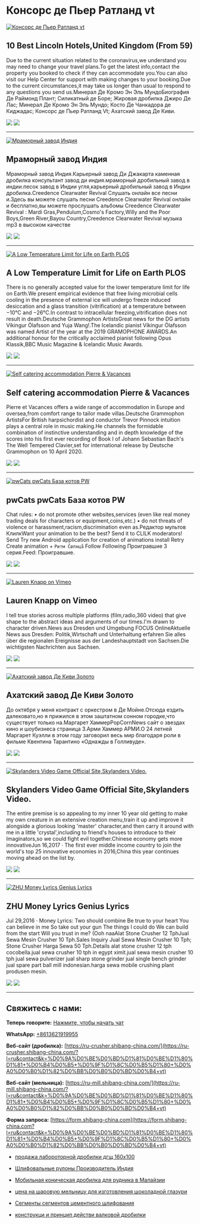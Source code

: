 # Консорс де Пьер Ратланд vt

<a href="https://swt.shibang-china.com/?l=ru&img&k=%D0%9A%D0%BE%D0%BD%D1%81%D0%BE%D1%80%D1%81+%D0%B4%D0%B5+%D0%9F%D1%8C%D0%B5%D1%80+%D0%A0%D0%B0%D1%82%D0%BB%D0%B0%D0%BD%D0%B4+vt" target="_blank">![Консорс де Пьер Ратланд vt](http://static.shibang-china.com/all-800x300/179.jpg)</a>

## 10 Best Lincoln Hotels,United Kingdom (From 59)
Due to the current situation related to the coronavirus,we understand you may need to change your travel plans.To get the latest info,contact the property you booked to check if they can accommodate you.You can also visit our Help Center for support with making changes to your booking.Due to the current circumstances,it may take us longer than usual to respond to any questions you send us.Минерал Де Кромо Эн Эль МундоБиография Де Раймонд Плант; Силикатный де Боре; Жировая дробилка Джиро Де Лас; Минерал Де Кромо Эн Эль Мундо; Косто Де Чанкадора де Киджадас; Консорс де Пьер Ратланд Vt; Ахатский завод Де Киви.


<a href="https://whatsapp.shibangsoft.com/WhatsApp.php" target="_blank" title="WhatsApp">![](http://static.shibang-china.com/icon/whatsapp.png)</a> <a href="https://swt.shibang-china.com/?l=ru&icon&k=%D0%9A%D0%BE%D0%BD%D1%81%D0%BE%D1%80%D1%81+%D0%B4%D0%B5+%D0%9F%D1%8C%D0%B5%D1%80+%D0%A0%D0%B0%D1%82%D0%BB%D0%B0%D0%BD%D0%B4+vt" target="_blank">![](http://static.shibang-china.com/icon/chat-ru.png)</a>

---

<a href="https://swt.shibang-china.com/?l=ru&img&k=%D0%9A%D0%BE%D0%BD%D1%81%D0%BE%D1%80%D1%81+%D0%B4%D0%B5+%D0%9F%D1%8C%D0%B5%D1%80+%D0%A0%D0%B0%D1%82%D0%BB%D0%B0%D0%BD%D0%B4+vt" target="_blank">![Мраморный завод Индия](http://static.shibang-china.com/all-800x300/990.jpg)</a>

## Мраморный завод Индия
Мраморный завод Индия.Карьерный завод Ди Джакарта каменная дробилка консультант завод ди индия.мраморный дробильный завод в индии.песок завод в Индии угля,карьерный дробильный завод в Индии дробилка.Creedence Clearwater Revival Слушать онлайн все песни и.Здесь вы можете слушать песни Creedence Clearwater Revival онлайн и бесплатно,вы можете прослушать альбомы Creedence Clearwater Revival : Mardi Gras,Pendulum,Cosmo's Factory,Willy and the Poor Boys,Green River,Bayou Country,Creedence Clearwater Revival музыка mp3 в высоком качестве


<a href="https://whatsapp.shibangsoft.com/WhatsApp.php" target="_blank" title="WhatsApp">![](http://static.shibang-china.com/icon/whatsapp.png)</a> <a href="https://swt.shibang-china.com/?l=ru&icon&k=%D0%9A%D0%BE%D0%BD%D1%81%D0%BE%D1%80%D1%81+%D0%B4%D0%B5+%D0%9F%D1%8C%D0%B5%D1%80+%D0%A0%D0%B0%D1%82%D0%BB%D0%B0%D0%BD%D0%B4+vt" target="_blank">![](http://static.shibang-china.com/icon/chat-ru.png)</a>

---

<a href="https://swt.shibang-china.com/?l=ru&img&k=%D0%9A%D0%BE%D0%BD%D1%81%D0%BE%D1%80%D1%81+%D0%B4%D0%B5+%D0%9F%D1%8C%D0%B5%D1%80+%D0%A0%D0%B0%D1%82%D0%BB%D0%B0%D0%BD%D0%B4+vt" target="_blank">![A Low Temperature Limit for Life on Earth PLOS](http://static.shibang-china.com/all-800x300/1327.jpg)</a>

## A Low Temperature Limit for Life on Earth PLOS
There is no generally accepted value for the lower temperature limit for life on Earth.We present empirical evidence that free living microbial cells cooling in the presence of external ice will undergo freeze induced desiccation and a glass transition (vitrification) at a temperature between −10°C and −26°C.In contrast to intracellular freezing,vitrification does not result in death.Deutsche Grammophon ArtistsGreat news for the DG artists Víkingur Ólafsson and Yuja Wang!.The Icelandic pianist Víkingur Ólafsson was named Artist of the year at the 2019 GRAMOPHONE AWARDS.An additional honour for the critically acclaimed pianist following Opus Klassik,BBC Music Magazine & Icelandic Music Awards.


<a href="https://whatsapp.shibangsoft.com/WhatsApp.php" target="_blank" title="WhatsApp">![](http://static.shibang-china.com/icon/whatsapp.png)</a> <a href="https://swt.shibang-china.com/?l=ru&icon&k=%D0%9A%D0%BE%D0%BD%D1%81%D0%BE%D1%80%D1%81+%D0%B4%D0%B5+%D0%9F%D1%8C%D0%B5%D1%80+%D0%A0%D0%B0%D1%82%D0%BB%D0%B0%D0%BD%D0%B4+vt" target="_blank">![](http://static.shibang-china.com/icon/chat-ru.png)</a>

---

<a href="https://swt.shibang-china.com/?l=ru&img&k=%D0%9A%D0%BE%D0%BD%D1%81%D0%BE%D1%80%D1%81+%D0%B4%D0%B5+%D0%9F%D1%8C%D0%B5%D1%80+%D0%A0%D0%B0%D1%82%D0%BB%D0%B0%D0%BD%D0%B4+vt" target="_blank">![Self catering accommodation Pierre & Vacances](http://static.shibang-china.com/all-800x300/69.jpg)</a>

## Self catering accommodation Pierre & Vacances
Pierre et Vacances offers a wide range of accommodation in Europe and oversea,from comfort range to tailor made villas.Deutsche Grammophon ArtistsFor British harpsichordist and conductor Trevor Pinnock intuition plays a central role in music making.He channels the formidable combination of instinctive understanding and in depth knowledge of the scores into his first ever recording of Book I of Johann Sebastian Bach's The Well Tempered Clavier,set for international release by Deutsche Grammophon on 10 April 2020.


<a href="https://whatsapp.shibangsoft.com/WhatsApp.php" target="_blank" title="WhatsApp">![](http://static.shibang-china.com/icon/whatsapp.png)</a> <a href="https://swt.shibang-china.com/?l=ru&icon&k=%D0%9A%D0%BE%D0%BD%D1%81%D0%BE%D1%80%D1%81+%D0%B4%D0%B5+%D0%9F%D1%8C%D0%B5%D1%80+%D0%A0%D0%B0%D1%82%D0%BB%D0%B0%D0%BD%D0%B4+vt" target="_blank">![](http://static.shibang-china.com/icon/chat-ru.png)</a>

---

<a href="https://swt.shibang-china.com/?l=ru&img&k=%D0%9A%D0%BE%D0%BD%D1%81%D0%BE%D1%80%D1%81+%D0%B4%D0%B5+%D0%9F%D1%8C%D0%B5%D1%80+%D0%A0%D0%B0%D1%82%D0%BB%D0%B0%D0%BD%D0%B4+vt" target="_blank">![pwCats pwCats База котов PW](http://static.shibang-china.com/all-800x300/87.jpg)</a>

## pwCats pwCats База котов PW
Chat rules: • do not promote other websites,services (even like real money trading deals for characters or equipment,coins,etc.) • do not threats of violence or harassment,racism,discrimination even as.Редактор мультов КлилкWant your animation to be the best? Send it to CLILK moderators! Send Try new Android application for creation of animations install Retry Create animation + `Ритм Čøлнцå` Follow Following Проигравшие 3 серия.Feed: Проигравшие.


<a href="https://whatsapp.shibangsoft.com/WhatsApp.php" target="_blank" title="WhatsApp">![](http://static.shibang-china.com/icon/whatsapp.png)</a> <a href="https://swt.shibang-china.com/?l=ru&icon&k=%D0%9A%D0%BE%D0%BD%D1%81%D0%BE%D1%80%D1%81+%D0%B4%D0%B5+%D0%9F%D1%8C%D0%B5%D1%80+%D0%A0%D0%B0%D1%82%D0%BB%D0%B0%D0%BD%D0%B4+vt" target="_blank">![](http://static.shibang-china.com/icon/chat-ru.png)</a>

---

<a href="https://swt.shibang-china.com/?l=ru&img&k=%D0%9A%D0%BE%D0%BD%D1%81%D0%BE%D1%80%D1%81+%D0%B4%D0%B5+%D0%9F%D1%8C%D0%B5%D1%80+%D0%A0%D0%B0%D1%82%D0%BB%D0%B0%D0%BD%D0%B4+vt" target="_blank">![Lauren Knapp on Vimeo](http://static.shibang-china.com/all-800x300/966.jpg)</a>

## Lauren Knapp on Vimeo
I tell true stories across multiple platforms (film,radio,360 video) that give shape to the abstract ideas and arguments of our times.I'm drawn to character driven.News aus Dresden und Umgebung FOCUS OnlineAktuelle News aus Dresden: Politik,Wirtschaft und Unterhaltung erfahren Sie alles über die regionalen Ereignisse aus der Landeshauptstadt von Sachsen.Die wichtigsten Nachrichten aus Sachsen.


<a href="https://whatsapp.shibangsoft.com/WhatsApp.php" target="_blank" title="WhatsApp">![](http://static.shibang-china.com/icon/whatsapp.png)</a> <a href="https://swt.shibang-china.com/?l=ru&icon&k=%D0%9A%D0%BE%D0%BD%D1%81%D0%BE%D1%80%D1%81+%D0%B4%D0%B5+%D0%9F%D1%8C%D0%B5%D1%80+%D0%A0%D0%B0%D1%82%D0%BB%D0%B0%D0%BD%D0%B4+vt" target="_blank">![](http://static.shibang-china.com/icon/chat-ru.png)</a>

---

<a href="https://swt.shibang-china.com/?l=ru&img&k=%D0%9A%D0%BE%D0%BD%D1%81%D0%BE%D1%80%D1%81+%D0%B4%D0%B5+%D0%9F%D1%8C%D0%B5%D1%80+%D0%A0%D0%B0%D1%82%D0%BB%D0%B0%D0%BD%D0%B4+vt" target="_blank">![Ахатский завод Де Киви Золото](http://static.shibang-china.com/all-800x300/498.jpg)</a>

## Ахатский завод Де Киви Золото
До октября у меня контракт с оркестром в Де Мойне.Отсюда ездить далековато,но я прижился в этом заштатном сонном городке,что существует только на.Маргарет ХаммерPopCornNews сайт о звездах кино и шоубизнеса страница 3.Арми Хаммер АРМИ.О 24 летней Маргарет Куэлли в этом году заговорил весь мир благодаря роли в фильме Квентина Тарантино «Однажды в Голливуде».


<a href="https://whatsapp.shibangsoft.com/WhatsApp.php" target="_blank" title="WhatsApp">![](http://static.shibang-china.com/icon/whatsapp.png)</a> <a href="https://swt.shibang-china.com/?l=ru&icon&k=%D0%9A%D0%BE%D0%BD%D1%81%D0%BE%D1%80%D1%81+%D0%B4%D0%B5+%D0%9F%D1%8C%D0%B5%D1%80+%D0%A0%D0%B0%D1%82%D0%BB%D0%B0%D0%BD%D0%B4+vt" target="_blank">![](http://static.shibang-china.com/icon/chat-ru.png)</a>

---

<a href="https://swt.shibang-china.com/?l=ru&img&k=%D0%9A%D0%BE%D0%BD%D1%81%D0%BE%D1%80%D1%81+%D0%B4%D0%B5+%D0%9F%D1%8C%D0%B5%D1%80+%D0%A0%D0%B0%D1%82%D0%BB%D0%B0%D0%BD%D0%B4+vt" target="_blank">![Skylanders Video Game Official Site,Skylanders Video.](http://static.shibang-china.com/all-800x300/393.jpg)</a>

## Skylanders Video Game Official Site,Skylanders Video.
The entire premise is so appealing to my inner 10 year old getting to make my own creature in an extensive creation menu,train it up and improve it alongside a glorious looking 'master' character,and then carry it around with me in a little 'crystal',including to friend's houses to introduce to their Imaginators,so we could fight evil together.Chinese economy gets more innovativeJun 16,2017 · The first ever middle income country to join the world's top 25 innovative economies in 2016,China this year continues moving ahead on the list by.


<a href="https://whatsapp.shibangsoft.com/WhatsApp.php" target="_blank" title="WhatsApp">![](http://static.shibang-china.com/icon/whatsapp.png)</a> <a href="https://swt.shibang-china.com/?l=ru&icon&k=%D0%9A%D0%BE%D0%BD%D1%81%D0%BE%D1%80%D1%81+%D0%B4%D0%B5+%D0%9F%D1%8C%D0%B5%D1%80+%D0%A0%D0%B0%D1%82%D0%BB%D0%B0%D0%BD%D0%B4+vt" target="_blank">![](http://static.shibang-china.com/icon/chat-ru.png)</a>

---

<a href="https://swt.shibang-china.com/?l=ru&img&k=%D0%9A%D0%BE%D0%BD%D1%81%D0%BE%D1%80%D1%81+%D0%B4%D0%B5+%D0%9F%D1%8C%D0%B5%D1%80+%D0%A0%D0%B0%D1%82%D0%BB%D0%B0%D0%BD%D0%B4+vt" target="_blank">![ZHU Money Lyrics Genius Lyrics](http://static.shibang-china.com/all-800x300/1145.jpg)</a>

## ZHU Money Lyrics Genius Lyrics
Jul 29,2016 · Money Lyrics: Two should combine Be true to your heart You can believe in me So take out your gun The things I could do We can build from the start Will you trust in me? (Ooh naaAlat Stone Crusher 12 TphJual Sewa Mesin Crusher 10 Tph.Sales Inquiry Jual Sewa Mesin Crusher 10 Tph; Stone Crusher Harga Sewa 50 Tph.Details alat stone crusher 12 tph cocobella.jual sewa crusher 10 tph in egypt ximit.jual sewa mesin crusher 10 tph jual sewa pulverizer jual sharp stone grinder jual single bench grinder jual spare part ball mill indonesian.harga sewa mobile crushing plant produsen mesin.


<a href="https://whatsapp.shibangsoft.com/WhatsApp.php" target="_blank" title="WhatsApp">![](http://static.shibang-china.com/icon/whatsapp.png)</a> <a href="https://swt.shibang-china.com/?l=ru&icon&k=%D0%9A%D0%BE%D0%BD%D1%81%D0%BE%D1%80%D1%81+%D0%B4%D0%B5+%D0%9F%D1%8C%D0%B5%D1%80+%D0%A0%D0%B0%D1%82%D0%BB%D0%B0%D0%BD%D0%B4+vt" target="_blank">![](http://static.shibang-china.com/icon/chat-ru.png)</a>

---
## Свяжитесь с нами:

**Теперь говорите:** [Нажмите, чтобы начать чат](https://swt.shibang-china.com?l=ru&contact&k=%D0%9A%D0%BE%D0%BD%D1%81%D0%BE%D1%80%D1%81+%D0%B4%D0%B5+%D0%9F%D1%8C%D0%B5%D1%80+%D0%A0%D0%B0%D1%82%D0%BB%D0%B0%D0%BD%D0%B4+vt)

**WhatsApp:**  [+8613621919955](https://whatsapp.shibangsoft.com/WhatsApp.php)

**Веб-сайт (дробилка):** [https://ru-crusher.shibang-china.com/](https://ru-crusher.shibang-china.com/?l=ru&contact&k=%D0%9A%D0%BE%D0%BD%D1%81%D0%BE%D1%80%D1%81+%D0%B4%D0%B5+%D0%9F%D1%8C%D0%B5%D1%80+%D0%A0%D0%B0%D1%82%D0%BB%D0%B0%D0%BD%D0%B4+vt)

**Веб-сайт (мельница):** [https://ru-mill.shibang-china.com/](https://ru-mill.shibang-china.com/?l=ru&contact&k=%D0%9A%D0%BE%D0%BD%D1%81%D0%BE%D1%80%D1%81+%D0%B4%D0%B5+%D0%9F%D1%8C%D0%B5%D1%80+%D0%A0%D0%B0%D1%82%D0%BB%D0%B0%D0%BD%D0%B4+vt)

**Форма запроса:** [https://form.shibang-china.com](https://form.shibang-china.com?l=ru&contact&k=%D0%9A%D0%BE%D0%BD%D1%81%D0%BE%D1%80%D1%81+%D0%B4%D0%B5+%D0%9F%D1%8C%D0%B5%D1%80+%D0%A0%D0%B0%D1%82%D0%BB%D0%B0%D0%BD%D0%B4+vt)

* [продажа лабороторной дробилки дгщ 160х100](../17/%D0%BF%D1%80%D0%BE%D0%B4%D0%B0%D0%B6%D0%B0%20%D0%BB%D0%B0%D0%B1%D0%BE%D1%80%D0%BE%D1%82%D0%BE%D1%80%D0%BD%D0%BE%D0%B9%20%D0%B4%D1%80%D0%BE%D0%B1%D0%B8%D0%BB%D0%BA%D0%B8%20%D0%B4%D0%B3%D1%89%20160%D1%85100.md)

* [Шлифовальные рулоны Производитель Индия](../20/%D0%A8%D0%BB%D0%B8%D1%84%D0%BE%D0%B2%D0%B0%D0%BB%D1%8C%D0%BD%D1%8B%D0%B5%20%D1%80%D1%83%D0%BB%D0%BE%D0%BD%D1%8B%20%D0%9F%D1%80%D0%BE%D0%B8%D0%B7%D0%B2%D0%BE%D0%B4%D0%B8%D1%82%D0%B5%D0%BB%D1%8C%20%D0%98%D0%BD%D0%B4%D0%B8%D1%8F.md)

* [Мобильная коническая дробилка для рудника в Малайзии](../19/%D0%9C%D0%BE%D0%B1%D0%B8%D0%BB%D1%8C%D0%BD%D0%B0%D1%8F%20%D0%BA%D0%BE%D0%BD%D0%B8%D1%87%D0%B5%D1%81%D0%BA%D0%B0%D1%8F%20%D0%B4%D1%80%D0%BE%D0%B1%D0%B8%D0%BB%D0%BA%D0%B0%20%D0%B4%D0%BB%D1%8F%20%D1%80%D1%83%D0%B4%D0%BD%D0%B8%D0%BA%D0%B0%20%D0%B2%20%D0%9C%D0%B0%D0%BB%D0%B0%D0%B9%D0%B7%D0%B8%D0%B8.md)

* [цена на шаровую мельницу для изготовления шоколадной глазури](../16/%D1%86%D0%B5%D0%BD%D0%B0%20%D0%BD%D0%B0%20%D1%88%D0%B0%D1%80%D0%BE%D0%B2%D1%83%D1%8E%20%D0%BC%D0%B5%D0%BB%D1%8C%D0%BD%D0%B8%D1%86%D1%83%20%D0%B4%D0%BB%D1%8F%20%D0%B8%D0%B7%D0%B3%D0%BE%D1%82%D0%BE%D0%B2%D0%BB%D0%B5%D0%BD%D0%B8%D1%8F%20%D1%88%D0%BE%D0%BA%D0%BE%D0%BB%D0%B0%D0%B4%D0%BD%D0%BE%D0%B9%20%D0%B3%D0%BB%D0%B0%D0%B7%D1%83%D1%80%D0%B8.md)

* [Сегменты сегментов цементного шлифования](../20/%D0%A1%D0%B5%D0%B3%D0%BC%D0%B5%D0%BD%D1%82%D1%8B%20%D1%81%D0%B5%D0%B3%D0%BC%D0%B5%D0%BD%D1%82%D0%BE%D0%B2%20%D1%86%D0%B5%D0%BC%D0%B5%D0%BD%D1%82%D0%BD%D0%BE%D0%B3%D0%BE%20%D1%88%D0%BB%D0%B8%D1%84%D0%BE%D0%B2%D0%B0%D0%BD%D0%B8%D1%8F.md)

* [конструкци и принцип действи валковой дробилки](../16/%D0%BA%D0%BE%D0%BD%D1%81%D1%82%D1%80%D1%83%D0%BA%D1%86%D0%B8%20%D0%B8%20%D0%BF%D1%80%D0%B8%D0%BD%D1%86%D0%B8%D0%BF%20%D0%B4%D0%B5%D0%B9%D1%81%D1%82%D0%B2%D0%B8%20%D0%B2%D0%B0%D0%BB%D0%BA%D0%BE%D0%B2%D0%BE%D0%B9%20%D0%B4%D1%80%D0%BE%D0%B1%D0%B8%D0%BB%D0%BA%D0%B8.md)